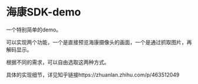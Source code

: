 # 海康SDK-demo
一个特别简单的demo。

可以实现两个功能，一个是直接预览海康摄像头的画面，一个是通过抓取图片，再解码显示。

根据不同的需求，可以自由选取这两种方式。

具体的实现细节，详见知乎链接https://zhuanlan.zhihu.com/p/463512049
